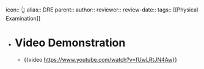 icon:: 👆
alias:: DRE
parent::
author:: 
reviewer::
review-date::
tags:: [[Physical Examination]]

- # Video Demonstration
	- {{video https://www.youtube.com/watch?v=fUwLRtJN4Aw}}